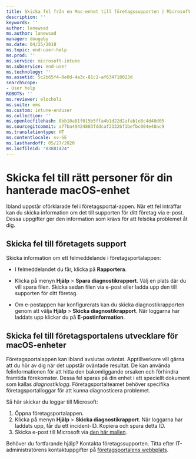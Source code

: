 ```yaml
---
title: Skicka fel från en Mac-enhet till företagssupporten | Microsoft Docs
description: ''
keywords: ''
author: lenewsad
ms.author: lanewsad
manager: dougeby
ms.date: 04/25/2018
ms.topic: end-user-help
ms.prod: ''
ms.service: microsoft-intune
ms.subservice: end-user
ms.technology: ''
ms.assetid: 5c2b65f4-0e0d-4a3c-81c2-af634718023d
searchScope:
- User help
ROBOTS: ''
ms.reviewer: elocholi
ms.suite: ems
ms.custom: intune-enduser
ms.collection: ''
ms.openlocfilehash: 8bb10a81f015b5ffa4b1d22d2afab1e8c4d40d05
ms.sourcegitcommit: a77ba49424803fddcaf23326f1befbc004e48ac9
ms.translationtype: HT
ms.contentlocale: sv-SE
ms.lasthandoff: 05/27/2020
ms.locfileid: "83881424"
---
```

# <a name="submit-errors-to-the-right-people-for-your-managed-macos-device"></a>Skicka fel till rätt personer för din hanterade macOS-enhet

Ibland uppstår oförklarade fel i företagsportal-appen. När ett fel inträffar kan du skicka information om det till supporten för ditt företag via e-post. Dessa uppgifter ger den information som krävs för att felsöka problemet åt dig.

## <a name="send-errors-to-your-company-support"></a>Skicka fel till företagets support

Skicka information om ett felmeddelande i företagsportalappen:

- I felmeddelandet du får, klicka på **Rapportera**.

- Klicka på menyn **Hjälp** > **Spara diagnostikrapport**. Välj en plats där du vill spara filen. Skicka sedan filen via e-post eller ladda upp den till supporten för ditt företag.

- Om e-postappen har konfigurerats kan du skicka diagnostikrapporten genom att välja **Hjälp** > **Skicka diagnostikrapport**. När loggarna har laddats upp klickar du på **E-postinformation**.

## <a name="send-errors-to-the-company-portal-developers-for-macos-devices"></a>Skicka fel till företagsportalens utvecklare för macOS-enheter

Företagsportalappen kan ibland avslutas oväntat. Apptillverkare vill gärna att du hör av dig när det uppstår oväntade resultat. De kan använda felinformationen för att hitta den bakomliggande orsaken och förhindra framtida förekomster. Dessa fel sparas på din enhet i ett speciellt dokument som kallas _diagnostiklogg_. Företagsportalteamet behöver specifika företagsportalloggar för att kunna diagnosticera problemet.

Så här skickar du loggar till Microsoft:

1. Öppna företagsportalappen.
2. Klicka på menyn **Hjälp** > **Skicka diagnostikrapport**.  När loggarna har laddats upp, får du ett incident-ID. Kopiera och spara detta ID.
3. Skicka e-post till Microsoft via <a href="mailto:IntuneCPiOSfeedback@microsoft.com?subject=My Company Portal App Closed Unexpectedly&body=Paste your incident ID and describe the incident here.">den här mallen</a>.

Behöver du fortfarande hjälp? Kontakta företagssupporten. Titta efter IT-administratörens kontaktuppgifter på [företagsportalens webbplats](https://go.microsoft.com/fwlink/?linkid=2010980).
